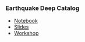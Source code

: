 ### Earthquake Deep Catalog

- [Notebook](https://ai4eps.github.io/Earthquake_Catalog_Workshop/notebooks/quakeflow/)
- [Slides](https://ai4eps.github.io/Earthquake_Catalog_Workshop/machine_learning/)
- [Workshop](https://ai4eps.github.io/Earthquake_Catalog_Workshop/)
